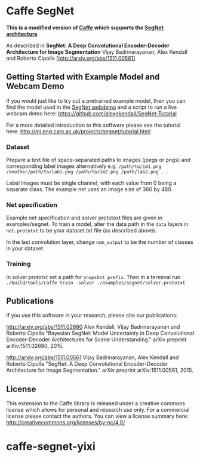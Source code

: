 # Caffe SegNet
**This is a modified version of [Caffe](https://github.com/BVLC/caffe) which supports the [SegNet architecture](http://mi.eng.cam.ac.uk/projects/segnet/)**

As described in **SegNet: A Deep Convolutional Encoder-Decoder Architecture for Image Segmentation** Vijay Badrinarayanan, Alex Kendall and Roberto Cipolla [http://arxiv.org/abs/1511.00561]

## Getting Started with Example Model and Webcam Demo

If you would just like to try out a pretrained example model, then you can find the model used in the [SegNet webdemo](http://mi.eng.cam.ac.uk/projects/segnet/) and a script to run a live webcam demo here:
https://github.com/alexgkendall/SegNet-Tutorial

For a more detailed introduction to this software please see the tutorial here:
http://mi.eng.cam.ac.uk/projects/segnet/tutorial.html

### Dataset

Prepare a text file of space-separated paths to images (jpegs or pngs) and corresponding label images alternatively e.g. ```/path/to/im1.png /another/path/to/lab1.png /path/to/im2.png /path/lab2.png ...```

Label images must be single channel, with each value from 0 being a separate class. The example net uses an image size of 360 by 480.

### Net specification

Example net specification and solver prototext files are given in examples/segnet.
To train a model, alter the data path in the ```data``` layers in ```net.prototxt``` to be your dataset.txt file (as described above).

In the last convolution layer, change ```num_output``` to be the number of classes in your dataset.

### Training

In solver.prototxt set a path for ```snapshot_prefix```. Then in a terminal run
```./build/tools/caffe train -solver ./examples/segnet/solver.prototxt```

## Publications

If you use this software in your research, please cite our publications:

http://arxiv.org/abs/1511.02680
Alex Kendall, Vijay Badrinarayanan and Roberto Cipolla "Bayesian SegNet: Model Uncertainty in Deep Convolutional Encoder-Decoder Architectures for Scene Understanding." arXiv preprint arXiv:1511.02680, 2015.

http://arxiv.org/abs/1511.00561
Vijay Badrinarayanan, Alex Kendall and Roberto Cipolla "SegNet: A Deep Convolutional Encoder-Decoder Architecture for Image Segmentation." arXiv preprint arXiv:1511.00561, 2015. 


## License

This extension to the Caffe library is released under a creative commons license which allows for personal and research use only. For a commercial license please contact the authors. You can view a license summary here:
http://creativecommons.org/licenses/by-nc/4.0/
# caffe-segnet-yixi
